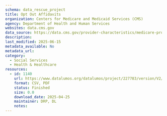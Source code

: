 ```yaml
---
schema: data_rescue_project 
title: Opt Out Affidavits
organization: Centers for Medicare and Medicaid Services (CMS)
agency: Department of Health and Human Services
websites: data.cms.gov
data_source: https://data.cms.gov/provider-characteristics/medicare-provider-supplier-enrollment/opt-out-affidavits
description: 
last_modified: 2025-06-15
metadata_available: No
metadata_url: 
category:
  - Social Services 
  - Health & Healthcare 
resources:
  - id: 1140
    url: https://www.datalumos.org/datalumos/project/227783/version/V2/view
    format: CSV, PDF
    status: Finished
    size: 0.0
    download_date: 2025-04-25
    maintainer: DRP, DL
    notes: 
---
```

